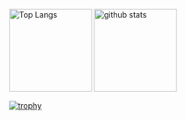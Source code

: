 <p align="left"> 
  <img alt="Top Langs" height="150px" src="https://github-readme-stats.vercel.app/api/top-langs/?username={nakatsuka-k}&layout=compact&count_private=true&show_icons=true&theme=onedark" />
  <img alt="github stats" height="150px" src="https://github-readme-stats.vercel.app/api?username={nakatsuka-k}&count_private=true&show_icons=true&show_icons=true&theme=onedark" />
</p>

[![trophy](https://github-profile-trophy.vercel.app/?username={nakatsuka-k}&theme=onedark&column=7
)](https://github.com/ryo-ma/github-profile-trophy)
